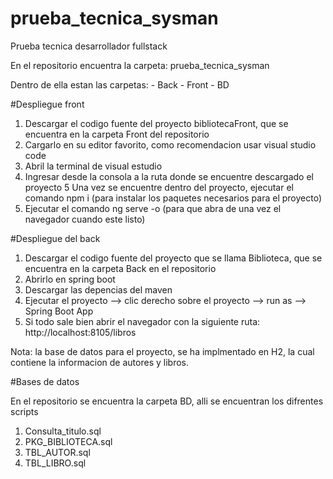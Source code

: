 # prueba_tecnica_sysman
Prueba tecnica desarrollador fullstack

En el repositorio encuentra la carpeta: prueba_tecnica_sysman

Dentro de ella estan las carpetas: 
	- Back
	- Front
	- BD

#Despliegue front 

1. Descargar el codigo fuente del proyecto bibliotecaFront, que se encuentra en la carpeta Front del repositorio
2. Cargarlo en su editor favorito, como recomendacion usar visual studio code
3. Abril la terminal de visual estudio
4. Ingresar desde la consola a la ruta donde se encuentre descargado el proyecto
5  Una vez se encuentre dentro del proyecto, ejecutar el comando npm i (para instalar los paquetes necesarios para el proyecto)
6. Ejecutar el comando ng serve -o (para que abra de una vez el navegador cuando este listo)

#Despliegue del back

1. Descargar el codigo fuente del proyecto que se llama Biblioteca, que se encuentra en la carpeta Back en el repositorio
2. Abrirlo en spring boot
3. Descargar las depencias del maven 
4. Ejecutar el proyecto --> clic derecho sobre el proyecto --> run as --> Spring Boot App
5. Si todo sale bien abrir el navegador con la siguiente ruta: http://localhost:8105/libros

Nota: la base de datos para el proyecto, se ha implmentado en H2, la cual contiene la informacion de autores y libros.

#Bases de datos

En el repositorio se encuentra la carpeta BD, alli se encuentran los difrentes scripts
1. Consulta_titulo.sql
2. PKG_BIBLIOTECA.sql
3. TBL_AUTOR.sql
4. TBL_LIBRO.sql